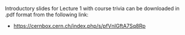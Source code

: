 Introductory slides for Lecture 1 with course trivia can be downloaded in .pdf format from the following link: 
* https://cernbox.cern.ch/index.php/s/pfVnIGftA7Sq8Rp


